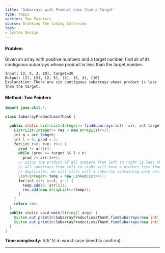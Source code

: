 ```yaml
---
title: 'Subarrays with Product Less than a Target'
type: topic
section: Two Pointers
course: Grokking the Coding Interview
tags:
- System Design
---
```

#### Problem
Given an array with positive numbers and a target number, find all of its contiguous subarrays whose product is less than the target number.

```
Input: [2, 5, 3, 10], target=30 
Output: [2], [5], [2, 5], [3], [5, 3], [10]
Explanation: There are six contiguous subarrays whose product is less than the target.
```

#### Method: Two Pointers
```java
import java.util.*;

class SubarrayProductLessThanK {

  public static List<List<Integer>> findSubarrays(int[] arr, int target) {
    List<List<Integer>> res = new ArrayList<>();
    int n = arr.length;
    int l = 0, prod = 1;
    for(int r=0; r<n; r++) {
      prod *= arr[r];
      while (prod >= target && l < n)
        prod /= arr[l++];
      // since the product of all numbers from left to right is less than the target therefore,
      // all subarrays from left to right will have a product less than the target too; to avoid
      // duplicates, we will start with a subarray containing only arr[right] and then extend it
      List<Integer> temp = new LinkedList<>();
      for(int i=r; i>=l; i--) {
        temp.add(0, arr[i]);
        res.add(new ArrayList<>(temp));
      }
    }
    return res;
  }
  public static void main(String[] args) {
    System.out.println(SubarrayProductLessThanK.findSubarrays(new int[] { 2, 5, 3, 10 }, 30));
    System.out.println(SubarrayProductLessThanK.findSubarrays(new int[] { 8, 2, 6, 5 }, 50));
  }
}
```
**Time complexity:** `O(N^3)` in worst case (need to confirm)


---